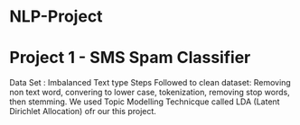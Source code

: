 # NLP-Project
# Project 1 - SMS Spam Classifier
Data Set : Imbalanced Text type Steps Followed to clean dataset: Removing non text word, convering to lower case, tokenization, removing stop words, then stemming.
We used Topic Modelling Technicque called LDA (Latent Dirichlet Allocation) ofr our this project.

